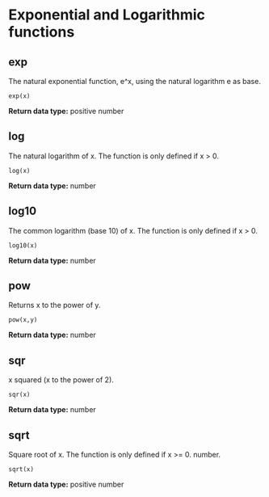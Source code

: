 # Exponential and Logarithmic functions

## exp

The natural exponential function, e^x, using the natural logarithm e as base.

`exp(x)`

**Return data type:** positive number

## log

The natural logarithm of x.
The function is only defined if x > 0.

`log(x)`

**Return data type:** number

## log10

The common logarithm (base 10) of x.
The function is only defined if x > 0.

`log10(x)`

**Return data type:** number

## pow

Returns x to the power of y.

`pow(x,y)`

**Return data type:** number

## sqr

x squared (x to the power of 2).

`sqr(x)`

**Return data type:** number

## sqrt

Square root of x.
The function is only defined if x >= 0.
number.

`sqrt(x)`

**Return data type:** positive number
